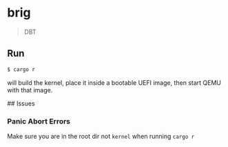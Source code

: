 # brig

> DBT

## Run

```bash
$ cargo r
```

will build the kernel, place it inside a bootable UEFI image, then start QEMU with that image.


## Issues

### Panic Abort Errors

Make sure you are in the root dir not `kernel` when running `cargo r`
